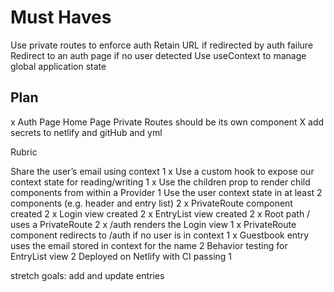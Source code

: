# Must Haves

Use private routes to enforce auth
Retain URL if redirected by auth failure
Redirect to an auth page if no user detected
Use useContext to manage global application state

## Plan

x Auth Page
Home Page
Private Routes should be its own component
X add secrets to netlify and gitHub and yml

Rubric

Share the user’s email using context 1
x Use a custom hook to expose our context state for reading/writing 1
x Use the children prop to render child components from within a Provider 1
Use the user context state in at least 2 components (e.g. header and entry list) 2
x PrivateRoute component created 2
x Login view created 2
x EntryList view created 2
x Root path / uses a PrivateRoute 2
x /auth renders the Login view 1
x PrivateRoute component redirects to /auth if no user is in context 1
x Guestbook entry uses the email stored in context for the name 2
Behavior testing for EntryList view 2
Deployed on Netlify with CI passing 1

stretch goals: add and update entries
